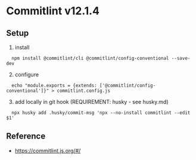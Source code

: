 # Commitlint v12.1.4

## Setup

1. install

```
  npm install @commitlint/cli @commitlint/config-conventional --save-dev
```

2. configure

```
  echo "module.exports = {extends: ['@commitlint/config-conventional']}" > commitlint.config.js
```

3. add locally in git hook (REQUIREMENT: husky - see husky.md)

```
  npx husky add .husky/commit-msg 'npx --no-install commitlint --edit $1'
```

## Reference

- https://commitlint.js.org/#/
